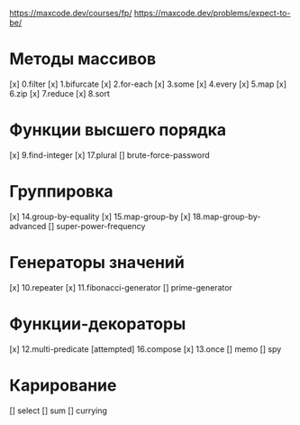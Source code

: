 https://maxcode.dev/courses/fp/
https://maxcode.dev/problems/expect-to-be/

# Методы массивов
 [x] 0.filter
 [x] 1.bifurcate
 [x] 2.for-each
 [x] 3.some
 [x] 4.every
 [x] 5.map
 [x] 6.zip
 [x] 7.reduce
 [x] 8.sort

# Функции высшего порядка
 [x] 9.find-integer
 [x] 17.plural
 [] brute-force-password

# Группировка
 [x] 14.group-by-equality
 [x] 15.map-group-by
 [x] 18.map-group-by-advanced
 [] super-power-frequency

# Генераторы значений
 [x] 10.repeater
 [x] 11.fibonacci-generator
 [] prime-generator

# Функции-декораторы
 [x] 12.multi-predicate
 [attempted] 16.compose
 [x] 13.once
 [] memo
 [] spy

# Карирование
 [] select
 [] sum
 [] currying